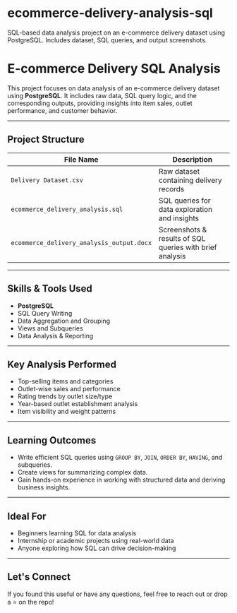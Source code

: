 # ecommerce-delivery-analysis-sql
SQL-based data analysis project on an e-commerce delivery dataset using PostgreSQL. Includes dataset, SQL queries, and output screenshots.

# E-commerce Delivery SQL Analysis

This project focuses on data analysis of an e-commerce delivery dataset using **PostgreSQL**. It includes raw data, SQL query logic, and the corresponding outputs, providing insights into item sales, outlet performance, and customer behavior.

---

## Project Structure

| File Name                             | Description                                              |
|--------------------------------------|----------------------------------------------------------|
| `Delivery Dataset.csv`               | Raw dataset containing delivery records                  |
| `ecommerce_delivery_analysis.sql`    | SQL queries for data exploration and insights            |
| `ecommerce_delivery_analysis_output.docx` | Screenshots & results of SQL queries with brief analysis |

---

## Skills & Tools Used

- **PostgreSQL**
- SQL Query Writing
- Data Aggregation and Grouping
- Views and Subqueries
- Data Analysis & Reporting

---

## Key Analysis Performed

- Top-selling items and categories
- Outlet-wise sales and performance
- Rating trends by outlet size/type
- Year-based outlet establishment analysis
- Item visibility and weight patterns

---

## Learning Outcomes

- Write efficient SQL queries using `GROUP BY`, `JOIN`, `ORDER BY`, `HAVING`, and subqueries.
- Create views for summarizing complex data.
- Gain hands-on experience in working with structured data and deriving business insights.

---

## Ideal For

- Beginners learning SQL for data analysis
- Internship or academic projects using real-world data
- Anyone exploring how SQL can drive decision-making

---

## Let's Connect

If you found this useful or have any questions, feel free to reach out or drop a ⭐ on the repo!

